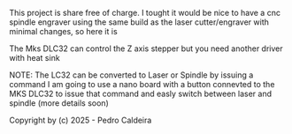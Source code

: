 This project is share free of charge.
I tought it would be nice to have a cnc spindle engraver using the same build as the laser cutter/engraver with minimal changes, so here it is

The Mks DLC32 can control the Z axis stepper but you need another driver with heat sink

NOTE:
The LC32 can be converted to Laser or Spindle by issuing a command
I am going to use a nano board with a button connevted to the MKS DLC32 to issue that command and easly switch between laser and spindle (more details soon)

Copyright by (c) 2025 - Pedro Caldeira
